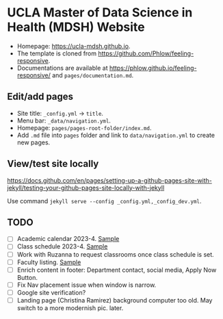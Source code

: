 # UCLA Master of Data Science in Health (MDSH) Website

- Homepage: <https://ucla-mdsh.github.io>.
- The template is cloned from <https://github.com/Phlow/feeling-responsive>.
- Documentations are available at <https://phlow.github.io/feeling-responsive/> and `pages/documentation.md`.

## Edit/add pages

- Site title: `_config.yml` -> `title`.
- Menu bar: `_data/navigation.yml`.
- Homepage: `pages/pages-root-folder/index.md`.
- Add `.md` file into `pages` folder and link to `data/navigation.yml` 
  to create new pages.

## View/test site locally

<https://docs.github.com/en/pages/setting-up-a-github-pages-site-with-jekyll/testing-your-github-pages-site-locally-with-jekyll>

Use command `jekyll serve --config _config.yml,_config_dev.yml`.

## TODO

* [ ] Academic calendar 2023-4. [Sample](https://static1.squarespace.com/static/5d279b884a66f90001eed359/t/61d8992306898f3b553a0889/1641584931337/HP+Calendar+22-23.pdf)  
* [ ] Class schedule 2023-4. [Sample](https://static1.squarespace.com/static/5d279b884a66f90001eed359/t/62fe62f6bbdf7e6fe7283224/1660838647179/22-23+HP+Course+Schedule.pdf)  
* [ ] Work with Ruzanna to request classrooms once class schedule is set.  
* [ ] Faculty listing. [Sample](https://www.mphhp.ph.ucla.edu/faculty)  
* [ ] Enrich content in footer: Department contact, social media, Apply Now Button.  
* [ ] Fix Nav placement issue when window is narrow.  
* [ ] Google site verification?  
* [ ] Landing page (Christina Ramirez) background computer too old. May switch to a more modernish pic. later.